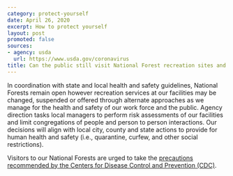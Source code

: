 ```yaml
---
category: protect-yourself
date: April 26, 2020
excerpt: How to protect yourself
layout: post
promoted: false
sources:
- agency: usda
  url: https://www.usda.gov/coronavirus
title: Can the public still visit National Forest recreation sites and facilities? If so, how can they do so safely?
---
```


In coordination with state and local health and safety guidelines, National Forests remain open however recreation services at our facilities may be changed, suspended or offered through alternate approaches as we manage for the health and safety of our work force and the public. Agency direction tasks local managers to perform risk assessments of our facilities and limit congregations of people and person to person interactions. Our decisions will align with local city, county and state actions to provide for human health and safety (i.e., quarantine, curfew, and other social restrictions).

Visitors to our National Forests are urged to take the [precautions recommended by the Centers for Disease Control and Prevention (CDC)](https://www.cdc.gov/coronavirus/2019-ncov/prevent-getting-sick/prevention.html?CDC_AA_refVal=https%3A%2F%2Fwww.cdc.gov%2Fcoronavirus%2F2019-ncov%2Fprepare%2Fprevention.html). 